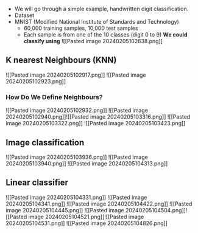 - We will go through a simple example, handwritten digit classification.
- Dataset  
- MNIST (Modified National Institute of Standards and Technology) 
	- 60,000 training samples, 10,000 test samples  
	- Each sample is from one of the 10 classes (digit 0 to 9)
**We could classify using**
![[Pasted image 20240205102638.png]]
## K nearest Neighbours (KNN)
![[Pasted image 20240205102917.png]]
![[Pasted image 20240205102923.png]]
### How Do We Define Neighbours?
![[Pasted image 20240205102932.png]]
![[Pasted image 20240205102940.png]]![[Pasted image 20240205103316.png]]
![[Pasted image 20240205103322.png]]
![[Pasted image 20240205103423.png]]
## Image classification
![[Pasted image 20240205103936.png]]
![[Pasted image 20240205103940.png]]
![[Pasted image 20240205104313.png]]
## Linear classifier
![[Pasted image 20240205104331.png]]
![[Pasted image 20240205104341.png]]
![[Pasted image 20240205104422.png]]
![[Pasted image 20240205104445.png]]
![[Pasted image 20240205104504.png]]![[Pasted image 20240205104521.png]]![[Pasted image 20240205104531.png]]
![[Pasted image 20240205104826.png]]